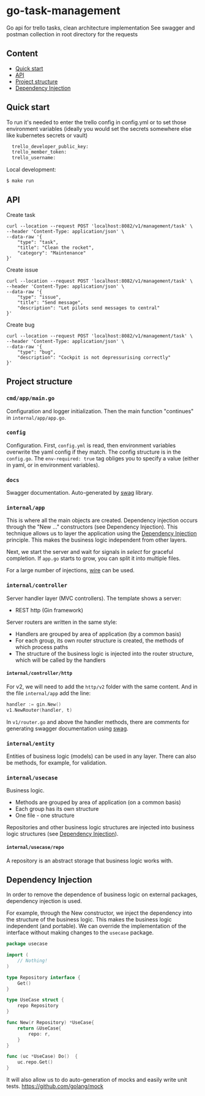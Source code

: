 # go-task-management

Go api for trello tasks, clean architecture implementation
See swagger and postman collection in root directory for the requests

## Content
- [Quick start](#quick-start)
- [API](#api)
- [Project structure](#project-structure)
- [Dependency Injection](#dependency-injection)

## Quick start

To run it's needed to enter the trello config in config.yml or to set those environment variables (ideally you would set the secrets somewhere else like kubernetes secrets or vault)

```sh
  trello_developer_public_key:
  trello_member_token:
  trello_username:
  ```

Local development:
```sh
$ make run
```

## API

Create task
```
curl --location --request POST 'localhost:8082/v1/management/task' \
--header 'Content-Type: application/json' \
--data-raw '{
    "type": "task",
    "title": "Clean the rocket",
    "category": "Maintenance"
}'
```

Create issue
```
curl --location --request POST 'localhost:8082/v1/management/task' \
--header 'Content-Type: application/json' \
--data-raw '{
    "type": "issue",
    "title": "Send message",
    "description": "Let pilots send messages to central"
}'
```

Create bug
```
curl --location --request POST 'localhost:8082/v1/management/task' \
--header 'Content-Type: application/json' \
--data-raw '{
    "type": "bug",
    "description": "Cockpit is not depressurising correctly"
}'
```

## Project structure
### `cmd/app/main.go`
Configuration and logger initialization. Then the main function "continues" in
`internal/app/app.go`.

### `config`
Configuration. First, `config.yml` is read, then environment variables overwrite the yaml config if they match.
The config structure is in the `config.go`.
The `env-required: true` tag obliges you to specify a value (either in yaml, or in environment variables).

### `docs`
Swagger documentation. Auto-generated by [swag](https://github.com/swaggo/swag) library.

### `internal/app`

This is where all the main objects are created.
Dependency injection occurs through the "New ..." constructors (see Dependency Injection).
This technique allows us to layer the application using the [Dependency Injection](#dependency-injection) principle.
This makes the business logic independent from other layers.

Next, we start the server and wait for signals in _select_ for graceful completion.
If `app.go` starts to grow, you can split it into multiple files.

For a large number of injections, [wire](https://github.com/google/wire) can be used.

### `internal/controller`
Server handler layer (MVC controllers). The template shows a  server:
- REST http (Gin framework)

Server routers are written in the same style:
- Handlers are grouped by area of application (by a common basis)
- For each group, its own router structure is created, the methods of which process paths
- The structure of the business logic is injected into the router structure, which will be called by the handlers

#### `internal/controller/http`
For v2, we will need to add the `http/v2` folder with the same content.
And in the file `internal/app` add the line:
```go
handler := gin.New()
v1.NewRouter(handler, t)
```

In `v1/router.go` and above the handler methods, there are comments for generating swagger documentation using [swag](https://github.com/swaggo/swag).

### `internal/entity`
Entities of business logic (models) can be used in any layer.
There can also be methods, for example, for validation.

### `internal/usecase`
Business logic.
- Methods are grouped by area of application (on a common basis)
- Each group has its own structure
- One file - one structure

Repositories and other business logic structures are injected into business logic structures
(see [Dependency Injection](#dependency-injection)).

#### `internal/usecase/repo`
A repository is an abstract storage that business logic works with.

## Dependency Injection
In order to remove the dependence of business logic on external packages, dependency injection is used.

For example, through the New constructor, we inject the dependency into the structure of the business logic.
This makes the business logic independent (and portable).
We can override the implementation of the interface without making changes to the `usecase` package.

```go
package usecase

import (
    // Nothing!
)

type Repository interface {
    Get()
}

type UseCase struct {
    repo Repository
}

func New(r Repository) *UseCase{
    return &UseCase{
        repo: r,
    }
}

func (uc *UseCase) Do()  {
    uc.repo.Get()
}
```

It will also allow us to do auto-generation of mocks and easily write unit tests.  https://github.com/golang/mock

